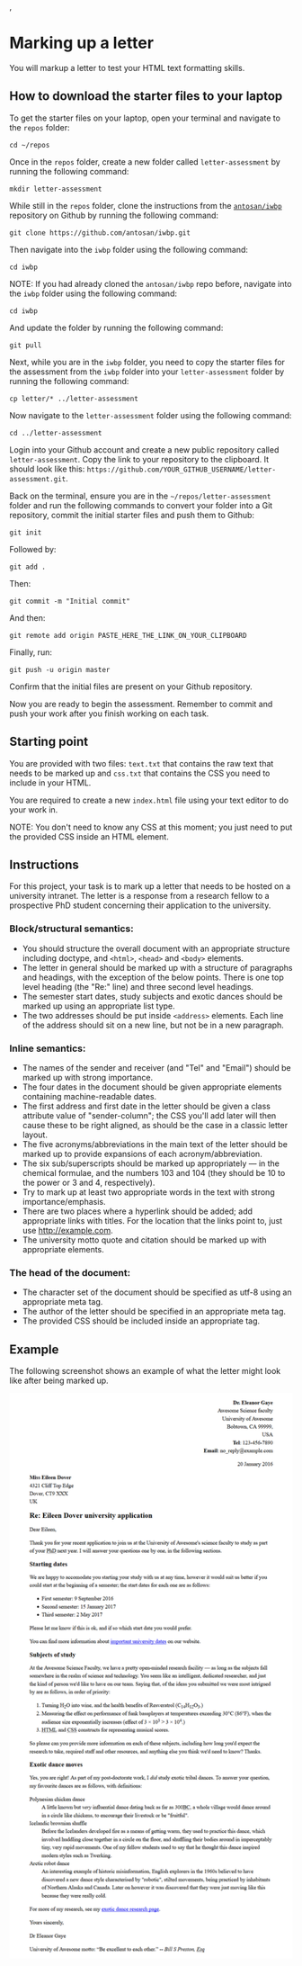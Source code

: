 ,
# Marking up a letter

You will markup a letter to test your HTML text formatting skills.

## How to download the starter files to your laptop

To get the starter files on your laptop, open your terminal and navigate to the `repos` folder:

```
cd ~/repos
```

Once in the `repos` folder, create a new folder called `letter-assessment` by running the following command:

```
mkdir letter-assessment
```

While still in the `repos` folder, clone the instructions from the [`antosan/iwbp`](https://github.com/antosan/iwbp) repository on Github by running the following command:

```
git clone https://github.com/antosan/iwbp.git
```

Then navigate into the `iwbp` folder using the following command:

```
cd iwbp
```

NOTE: If you had already cloned the `antosan/iwbp` repo before, navigate into the `iwbp` folder using the following command:

```
cd iwbp
```

And update the folder by running the following command:

```
git pull
```

Next, while you are in the `iwbp` folder, you need to copy the starter files for the assessment from the `iwbp` folder into your `letter-assessment` folder by running the following command:

```
cp letter/* ../letter-assessment
```

Now navigate to the `letter-assessment` folder using the following command:

```
cd ../letter-assessment
```

Login into your Github account and create a new public repository called `letter-assessment`. Copy the link to your repository to the clipboard. It should look like this: `https://github.com/YOUR_GITHUB_USERNAME/letter-assessment.git`.

Back on the terminal, ensure you are in the `~/repos/letter-assessment` folder and run the following commands to convert your folder into a Git repository, commit the initial starter files and push them to Github:

```
git init
```

Followed by:

```
git add .
```

Then:

```
git commit -m "Initial commit"
```

And then:

```
git remote add origin PASTE_HERE_THE_LINK_ON_YOUR_CLIPBOARD
```

Finally, run:

```
git push -u origin master
```

Confirm that the initial files are present on your Github repository.

Now you are ready to begin the assessment. Remember to commit and push your work after you finish working on each task.

## Starting point

You are provided with two files: `text.txt` that contains the raw text that needs to be marked up and `css.txt` that contains the CSS you need to include in your HTML.

You are required to create a new `index.html` file using your text editor to do your work in.

NOTE: You don't need to know any CSS at this moment; you just need to put the provided CSS inside an HTML element.

## Instructions

For this project, your task is to mark up a letter that needs to be hosted on a university intranet. The letter is a response from a research fellow to a prospective PhD student concerning their application to the university.

### Block/structural semantics:

-   You should structure the overall document with an appropriate structure including doctype, and `<html>`, `<head>` and `<body>` elements.
-   The letter in general should be marked up with a structure of paragraphs and headings, with the exception of the below points. There is one top level heading (the "Re:" line) and three second level headings.
-   The semester start dates, study subjects and exotic dances should be marked up using an appropriate list type.
-   The two addresses should be put inside `<address>` elements. Each line of the address should sit on a new line, but not be in a new paragraph.

### Inline semantics:

-   The names of the sender and receiver (and "Tel" and "Email") should be marked up with strong importance.
-   The four dates in the document should be given appropriate elements containing machine-readable dates.
-   The first address and first date in the letter should be given a class attribute value of "sender-column"; the CSS you'll add later will then cause these to be right aligned, as should be the case in a classic letter layout.
-   The five acronyms/abbreviations in the main text of the letter should be marked up to provide expansions of each acronym/abbreviation.
-   The six sub/superscripts should be marked up appropriately — in the chemical formulae, and the numbers 103 and 104 (they should be 10 to the power or 3 and 4, respectively).
-   Try to mark up at least two appropriate words in the text with strong importance/emphasis.
-   There are two places where a hyperlink should be added; add appropriate links with titles. For the location that the links point to, just use http://example.com.
-   The university motto quote and citation should be marked up with appropriate elements.

### The head of the document:

-   The character set of the document should be specified as utf-8 using an appropriate meta tag.
-   The author of the letter should be specified in an appropriate meta tag.
-   The provided CSS should be included inside an appropriate tag.

## Example

The following screenshot shows an example of what the letter might look like after being marked up.

![Letter](letter.png)
